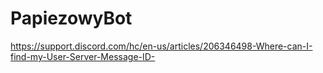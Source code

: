 # PapiezowyBot

https://support.discord.com/hc/en-us/articles/206346498-Where-can-I-find-my-User-Server-Message-ID-
